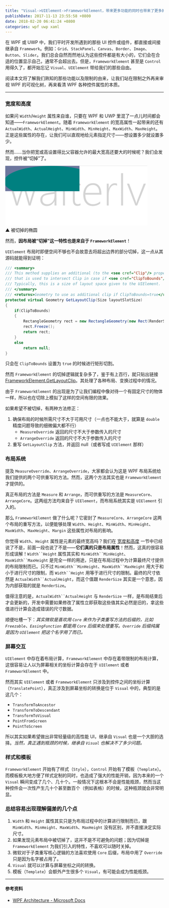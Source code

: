 ```yaml
---
title: "Visual->UIElement->FrameworkElement，带来更多功能的同时也带来了更多的限制"
publishDate: 2017-11-13 23:55:58 +0800
date: 2018-02-20 06:41:24 +0800
categories: wpf uwp xaml
---
```


在 WPF 或 UWP 中，我们平时开发所遇到的那些 UI 控件或组件，都直接或间接继承自 `Framework`。例如：`Grid`、`StackPanel`、`Canvas`、`Border`、`Image`、`Button`、`Slider`。我们总会自然而然地认为这些控件都是有大小的，它们会在合适的位置显示自己，通常不会超出去。但是，`FrameworkElement` 甚至是 `Control` 用得久了，都开始忘记 `Visual`、`UIElement` 带给我们的那些自由。

阅读本文将了解我们熟知的那些功能以及限制的由来，让我们站在限制之外再来审视 WPF 的可视化树，再来看清 WPF 各种控件属性的本质。

---

<p id="toc"></p>

### 宽度和高度

如果问 `Width`/`Height` 属性来自谁，只要在 WPF 和 UWP 里混了一点儿时间都会知道——`FrameworkElement`。随着 `FrameworkElement` 的宽高属性一起带来的还有 `ActualWidth`、`ActualHeight`、`MinWidth`、`MinHeight`、`MaxWidth`、`MaxHeight`。正是这些属性的存在，让我们可以直观地给元素指定尺寸——想设置多少就设置多少。

然而……当你把宽或高设置得比父容器允许的最大宽高还要大的时候呢？我们会发现，控件被“切掉”了。

![](/static/posts/2017-11-13-23-13-39.png)  
▲ 被切掉的椭圆

然而，**因布局被“切掉”这一特性也是来自于 `FrameworkElement`**！

`UIElement` 布局时即便空间不够也不会故意去将超出边界的部分切掉，这一点从其源码就能得到证明：

```csharp
/// <summary>
/// This method supplies an additional (to the <see cref="Clip"/> property) clip geometry
/// that is used to intersect Clip in case if <see cref="ClipToBounds"/> property is set to "true".
/// Typically, this is a size of layout space given to the UIElement.
/// </summary>
/// <returns>Geometry to use as additional clip if ClipToBounds=true</returns>
protected virtual Geometry GetLayoutClip(Size layoutSlotSize)
{
    if(ClipToBounds)
    {
        RectangleGeometry rect = new RectangleGeometry(new Rect(RenderSize));
        rect.Freeze();
        return rect;
    }
    else
        return null;
}
```

只会在 `ClipToBounds` 设置为 `true` 的时候进行矩形切割。

然而 `FrameworkElement` 的切掉逻辑就复杂多了，鉴于有上百行，就只贴出链接 [FrameworkElement.GetLayoutClip](http://referencesource.microsoft.com/#PresentationFramework/src/Framework/System/Windows/FrameworkElement.cs,4400104dde3195fa)。其处理了各种布局、变换过程中的情况。

由于 `FrameworkElement` 的出现是为了让我们编程中像对待一个有固定尺寸的物体一样，所以也在切除上模拟了这样的空间有限的效果。

如果希望不被切掉，有两种方法修正：

1. 确保布局的时候所需尺寸不大于可用尺寸（一点也不能大于，就算是 `double` 精度问题导致的细微偏大都不行）
   - `MeasureOverride` 返回的尺寸不大于参数传入的尺寸
   - `ArrangeOverride` 返回的尺寸不大于参数传入的尺寸
1. 重写 `GetLayoutClip` 方法，并返回 null（或者写成 `UIElement` 那样）

### 布局系统

提及 `MeasureOverride`、`ArrangeOverride`，大家都会认为这是 WPF 布局系统给我们提供的两个可供重写的方法。然而，这两个方法其实也是 `FrameworkElement` 才提供的。

真正布局的方法是 `Measure` 和 `Arrange`，而可供重写的方法是 `MeasureCore`、`ArrangeCore`。这两组方法均来自于 `UIElement`，而布局系统其实是 `UIElement` 引入的。

那么 `FrameworkElement` 做了什么呢？它密封了 `MeasureCore`、`ArrangeCore` 这两个布局的重写方法，以便能够处理 `Width`、`Height`、`MinWidth`、`MinHeight`、`MaxWidth`、`MaxHeight`、`Margin` 这些属性对布局的影响。

你觉得 `Width`、`Height` 属性是元素的最终宽高吗？我们在 [宽度和高度](#%E5%AE%BD%E5%BA%A6%E5%92%8C%E9%AB%98%E5%BA%A6) 一节中已经说了不是，前面一段也说了不是——**它们真的只是布局属性**！然而，这真的很容易形成误解！`Width``Height` 属性其实和 `MinWidth``MinHeight`、`MaxWidth``MaxHeight` 是完全一样的用途，只是在布局过程中为计算最终尺寸提供的布局限制而已。只不过 `MinWidth``MinHeight`、`MaxWidth``MaxHeight` 用大于和小于进行尺寸的限制，而 `Width``Height` 用等于进行尺寸的限制。最终的尺寸依然是 `ActualWidth``ActualHeight`，而这个值跟 `RenderSize` 其实是一个意思，因为内部获取的就是 `RenderSize`。

值得注意的是，`ActualWidth``ActualHeight` 与 `RenderSize` 一样，是布局结束后才会更新的，开发中需要如果修改了属性立即获取这些值其实必然是旧的，拿这些值进行计算会造成错误的尺寸数据。

顺便吐槽一下：*其实微软是喜欢用 `Core` 来作为子类重写方法的后缀的，比如 `Freezable`、`EasingFunction` 都是用 `Core` 后缀来处理重写。`Override` 后缀纯属是因为 `UIElement` 把这个名字用了而已。*

### 屏幕交互

`UIElement` 中存在着布局计算，`FrameworkElement` 中存在着带限制的布局计算，这很容易让人以为屏幕相关的坐标计算会存在于 `UIElement` 或者 `FrameworkElement` 中。

然而其实 `UIElement` 或者 `FrameworkElement` 只涉及到控件之间的坐标计算（`TranslatePoint`），真正涉及到屏幕坐标的转换是位于 `Visual` 中的，典型的是这几个：

- `TransformToAncestor`
- `TransformToDescendant`
- `TransformToVisual`
- `PointFromScreen`
- `PointToScreen`

所以其实如果希望做出非常轻量级的高性能 UI，继承自 `Visual` 也是一个大胆的选择。*当然，真正遇到瓶颈的时候，继承自 `Visual` 也解决不了多少问题。*

### 样式和模板

`FrameworkElement` 开始有了样式（`Style`），`Control` 开始有了模板（`Template`）。而模板极大地方便了样式定制的同时，也造成了强大的性能开销，因为本来的一个 `Visual` 瞬间变成了几个、几十个。一般情况下这根本不会是性能瓶颈，然而当这种控件会一次性产生几十个甚至数百个（例如表格）的时候，这种瓶颈就会非常明显。

### 总结容易出现理解偏差的几个点

1. `Width` 和 `Height` 属性其实只是为布局过程中的计算进行限制而已，跟 `MinWidth`、`MinHeight`、`MaxWidth`、`MaxHeight` 没有区别，并不直接决定实际尺寸。
1. 如果发现元素布局中被切掉了，这并不是不可避免的问题；因为切掉是 `FrameworkElement` 为我们引入的特性，不喜欢可以随时关掉。
1. 微软对于子类重写核心逻辑的方法喜欢使用 `Core` 后缀，布局中用了 `Override` 只是因为名字被占用了。
1. `Visual` 就可以计算与屏幕坐标之间的转换。
1. 模板（`Template`）会额外产生很多个 `Visual`，有可能会成为性能瓶颈。

---

#### 参考资料
- [WPF Architecture - Microsoft Docs](https://docs.microsoft.com/en-us/dotnet/framework/wpf/advanced/wpf-architecture)
